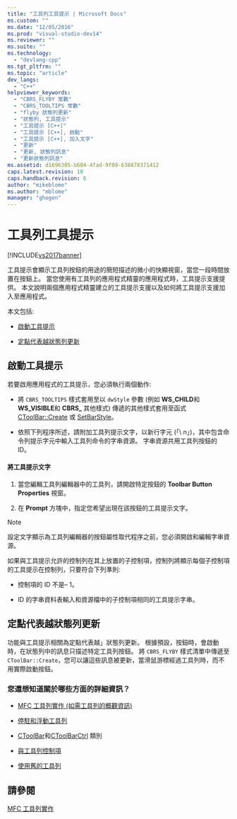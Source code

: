 ```yaml
---
title: "工具列工具提示 | Microsoft Docs"
ms.custom: ""
ms.date: "12/05/2016"
ms.prod: "visual-studio-dev14"
ms.reviewer: ""
ms.suite: ""
ms.technology: 
  - "devlang-cpp"
ms.tgt_pltfrm: ""
ms.topic: "article"
dev_langs: 
  - "C++"
helpviewer_keywords: 
  - "CBRS_FLYBY 常數"
  - "CBRS_TOOLTIPS 常數"
  - "flyby 狀態列更新"
  - "狀態列, 工具提示"
  - "工具提示 [C++]"
  - "工具提示 [C++], 啟動"
  - "工具提示 [C++], 加入文字"
  - "更新"
  - "更新, 狀態列訊息"
  - "更新狀態列訊息"
ms.assetid: d1696305-b604-4fad-9f09-638878371412
caps.latest.revision: 10
caps.handback.revision: 6
author: "mikeblome"
ms.author: "mblome"
manager: "ghogen"
---
```

# 工具列工具提示
[!INCLUDE[vs2017banner](../assembler/inline/includes/vs2017banner.md)]

工具提示會顯示工具列按鈕的用途的簡短描述的微小的快顯視窗，當您一段時間放置在按鈕上。  當您使用有工具列的應用程式精靈的應用程式時，工具提示支援提供。  本文說明兩個應用程式精靈建立的工具提示支援以及如何將工具提示支援加入至應用程式。  
  
 本文包括:  
  
-   [啟動工具提示](#_core_activating_tool_tips)  
  
-   [定點代表越狀態列更新](#_core_fly_by_status_bar_updates)  
  
##  <a name="_core_activating_tool_tips"></a> 啟動工具提示  
 若要啟用應用程式的工具提示，您必須執行兩個動作:  
  
-   將 `CBRS_TOOLTIPS` 樣式套用至以 `dwStyle` 參數 \(例如 **WS\_CHILD**和 **WS\_VISIBLE**和 **CBRS\_** 其他樣式\) 傳遞的其他樣式套用至函式 [CToolBar::Create](../Topic/CToolBar::Create.md) 或 [SetBarStyle](../Topic/CControlBar::SetBarStyle.md)。  
  
-   依照下列程序所述，請附加工具列提示文字，以新行字元 \(「\\ n」\)，其中包含命令列提示字元中輸入工具列命令的字串資源。  字串資源共用工具列按鈕的 ID。  
  
#### 將工具提示文字  
  
1.  當您編輯工具列編輯器中的工具列，請開啟特定按鈕的 **Toolbar Button Properties** 視窗。  
  
2.  在 **Prompt** 方塊中，指定您希望出現在該按鈕的工具提示文字。  
  
> [!NOTE]
>  設定文字顯示為工具列編輯器的按鈕屬性取代程序之前，您必須開啟和編輯字串資源。  
  
 如果與工具提示允許的控制列在其上放置的子控制項，控制列將顯示每個子控制項的工具提示在控制列，只要符合下列準則:  
  
-   控制項的 ID 不是– 1。  
  
-   ID 的字串資料表輸入和資源檔中的子控制項相同的工具提示字串。  
  
##  <a name="_core_fly_by_status_bar_updates"></a> 定點代表越狀態列更新  
 功能與工具提示相關為定點代表越」狀態列更新。  根據預設，按鈕時，會啟動時，在狀態列中的訊息只描述特定工具列按鈕。  將 `CBRS_FLYBY` 樣式清單中傳遞至 `CToolBar::Create`，您可以讓這些訊息被更新，當滑鼠游標經過工具列時，而不用實際啟動按鈕。  
  
### 您還想知道關於哪些方面的詳細資訊？  
  
-   [MFC 工具列實作 \(如需工具列的概觀資訊\)](../mfc/mfc-toolbar-implementation.md)  
  
-   [停駐和浮動工具列](../mfc/docking-and-floating-toolbars.md)  
  
-   [CToolBar](../mfc/reference/ctoolbar-class.md)和[CToolBarCtrl](../mfc/reference/ctoolbarctrl-class.md) 類別  
  
-   [與工具列控制項](../mfc/working-with-the-toolbar-control.md)  
  
-   [使用舊的工具列](../mfc/using-your-old-toolbars.md)  
  
## 請參閱  
 [MFC 工具列實作](../mfc/mfc-toolbar-implementation.md)